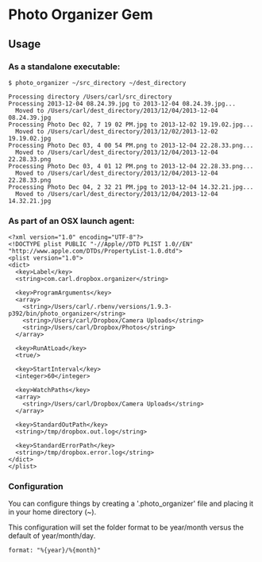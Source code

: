 # Photo Organizer Gem

## Usage

### As a standalone executable:
```
$ photo_organizer ~/src_directory ~/dest_directory

Processing directory /Users/carl/src_directory
Processing 2013-12-04 08.24.39.jpg to 2013-12-04 08.24.39.jpg...
  Moved to /Users/carl/dest_directory/2013/12/04/2013-12-04 08.24.39.jpg
Processing Photo Dec 02, 7 19 02 PM.jpg to 2013-12-02 19.19.02.jpg...
  Moved to /Users/carl/dest_directory/2013/12/02/2013-12-02 19.19.02.jpg
Processing Photo Dec 03, 4 00 54 PM.png to 2013-12-04 22.28.33.png...
  Moved to /Users/carl/dest_directory/2013/12/04/2013-12-04 22.28.33.png
Processing Photo Dec 03, 4 01 12 PM.png to 2013-12-04 22.28.33.png...
  Moved to /Users/carl/dest_directory/2013/12/04/2013-12-04 22.28.33.png
Processing Photo Dec 04, 2 32 21 PM.jpg to 2013-12-04 14.32.21.jpg...
  Moved to /Users/carl/dest_directory/2013/12/04/2013-12-04 14.32.21.jpg
```

### As part of an OSX launch agent:

```
<?xml version="1.0" encoding="UTF-8"?>
<!DOCTYPE plist PUBLIC "-//Apple//DTD PLIST 1.0//EN" "http://www.apple.com/DTDs/PropertyList-1.0.dtd">
<plist version="1.0">
<dict>
  <key>Label</key>
  <string>com.carl.dropbox.organizer</string>
  
  <key>ProgramArguments</key>
  <array>
  	<string>/Users/carl/.rbenv/versions/1.9.3-p392/bin/photo_organizer</string>
    <string>/Users/carl/Dropbox/Camera Uploads</string>
    <string>/Users/carl/Dropbox/Photos</string>
  </array>
  
  <key>RunAtLoad</key>
  <true/>
  
  <key>StartInterval</key>
  <integer>60</integer>
  
  <key>WatchPaths</key>
  <array>
    <string>/Users/carl/Dropbox/Camera Uploads</string>
  </array>
  
  <key>StandardOutPath</key>
  <string>/tmp/dropbox.out.log</string>
  
  <key>StandardErrorPath</key>
  <string>/tmp/dropbox.error.log</string>
</dict>
</plist>

```

### Configuration

You can configure things by creating a '.photo_organizer' file and placing it in your home directory (~).


This configuration will set the folder format to be year/month versus the default of year/month/day.

```
format: "%{year}/%{month}"
```